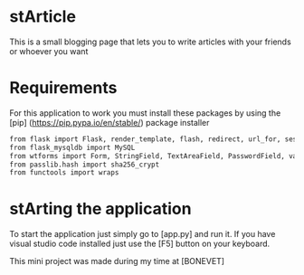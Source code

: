# stArticle

This is a small blogging page that lets you to write articles with your friends or whoever you want

# Requirements

For this application to work you must install these packages by using the [pip] (https://pip.pypa.io/en/stable/) package installer

```bash
from flask import Flask, render_template, flash, redirect, url_for, session, request, logging
from flask_mysqldb import MySQL
from wtforms import Form, StringField, TextAreaField, PasswordField, validators
from passlib.hash import sha256_crypt
from functools import wraps

```
# stArting the application

To start the application just simply go to [app.py] and run it. If you have visual studio code installed just use the [F5] button on your keyboard.

This mini project was made during my time at [BONEVET]

